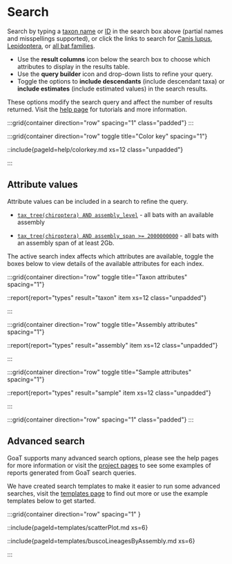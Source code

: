 <!--
Content to display at /search
-->

# Search

Search by typing a [taxon name](/search?query=tax_name%28Capra%20hircus%29&result=taxon&includeEstimates=true&summaryValues=count&taxonomy=ncbi&size=10) or [ID](/search?query=tax_eq%289925%29&result=taxon&includeEstimates=true&summaryValues=count&taxonomy=ncbi&size=10) in the search box above (partial names and misspellings supported), or click the links to search for [Canis lupus](/search?query=tax_name%289612%5BCanis%20lupus%5D%29&result=taxon&summaryValues=count&taxonomy=ncbi), [Lepidoptera](/search?query=tax_name%287088%5BLepidoptera%5D%29&result=taxon&includeEstimates=true&taxonomy=ncbi), or [all bat families](/search?tax_tree%289397%5BChiroptera%5D%29%20AND%20tax_rank%28family%29&result=taxon&includeEstimates=true&taxonomy=ncbi).

- Use the **result columns** icon below the search box to choose which attributes to display in the results table.
- Use the **query builder** icon and drop-down lists to refine your query.
- Toggle the options to **include descendants** (include descendant taxa) or **include estimates** (include estimated values) in the search results.

These options modify the search query and affect the number of results returned. Visit the [help page](/help) for tutorials and more information.

:::grid{container direction="row" spacing="1" class="padded"}
:::

:::grid{container direction="row" toggle title="Color key" spacing="1"}

::include{pageId=help/colorkey.md xs=12 class="unpadded"}

:::

## Attribute values

Attribute values can be included in a search to refine the query.

- [`tax_tree(chiroptera) AND assembly_level`](/search?query=tax_tree%28chiroptera%29%20AND%20assembly_level&result=taxon&taxonomy=ncbi) - all bats with an available assembly

- [`tax_tree(chiroptera) AND assembly_span >= 2000000000`](/search?query=tax_tree%28chiroptera%29%20AND%20assembly_span%20%3E%3D%202000000000&result=taxon&taxonomy=ncbi) - all bats with an assembly span of at least 2Gb.

The active search index affects which attributes are available, toggle the boxes below to view details of the available attributes for each index.

:::grid{container direction="row" toggle title="Taxon attributes" spacing="1"}

::report{report="types" result="taxon" item xs=12 class="unpadded"}

:::

:::grid{container direction="row" toggle title="Assembly attributes" spacing="1"}

::report{report="types" result="assembly" item xs=12 class="unpadded"}

:::

:::grid{container direction="row" toggle title="Sample attributes" spacing="1"}

::report{report="types" result="sample" item xs=12 class="unpadded"}

:::

:::grid{container direction="row" spacing="1" class="padded"}
:::

## Advanced search

GoaT supports many advanced search options, please see the help pages for more information or visit the [project pages](/projects) to see some examples of reports generated from GoaT search queries.

We have created search templates to make it easier to run some advanced searches, visit the [templates page](/templates) to find out more or use the example templates below to get started.

:::grid{container direction="row" spacing="1" }

::include{pageId=templates/scatterPlot.md xs=6}

::include{pageId=templates/buscoLineagesByAssembly.md xs=6}

:::
